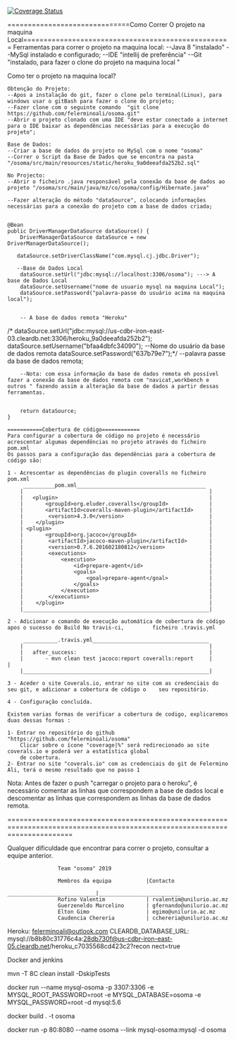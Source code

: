 [![Coverage Status](https://coveralls.io/repos/github/felerminoali/osoma/badge.svg)](https://coveralls.io/github/felerminoali/osoma)

==============================Como Correr O projeto na maquina Local===================================================
Ferramentas para correr o projeto na maquina local:
    --Java 8 "instalado"
    --MySql instalado e configurado;
    --IDE "intellij de preferência"
    --Git "instalado, para fazer o clone do projeto na maquina local "

Como ter o projeto na maquina local?

    Obtenção do Projeto:
    --Apos a instalação do git, fazer o clone pelo terminal(Linux), para windows usar o gitBash para fazer o clone do projeto;
    --Fazer clone com o seguinte comando  "git clone https://github.com/felerminoali/osoma.git"
    --Abrir o projeto clonado com uma IDE "deve estar conectado a internet para o IDE baixar as dependências necessárias para a execução do projeto";

    Base de Dados:
    --Criar a base de dados do projeto no MySql com o nome "osoma"
    --Correr o Script da Base de Dados que se encontra na pasta "/osoma/src/main/resources/static/heroku_9a0deeafda252b2.sql"

    No Projecto:
    --Abrir o ficheiro .java responsável pela conexão da base de dados ao projeto "/osoma/src/main/java/mz/co/osoma/config/Hibernate.java"

    --Fazer alteração do método "dataSource", colocando informações necessárias para a conexão do projeto com a base de dados criada;


    @Bean
    public DriverManagerDataSource dataSource() {
        DriverManagerDataSource dataSource = new DriverManagerDataSource();

       dataSource.setDriverClassName("com.mysql.cj.jdbc.Driver");

       --Base de Dados Local
        dataSource.setUrl("jdbc:mysql://localhost:3306/osoma"); ---> A base de Dados Local
        dataSource.setUsername("nome de usuario mysql na maquina Local");
        dataSource.setPassword("palavra-passe do usuário acima na maquina local");


        -- A base de dados remota "Heroku"
   /*     dataSource.setUrl("jdbc:mysql://us-cdbr-iron-east-03.cleardb.net:3306/heroku_9a0deeafda252b2");
        dataSource.setUsername("bfaa4dbfc34090"); --Nome do usuário da base de dados remota
        dataSource.setPassword("637b79e7");*/ --palavra passe da base de dados remota;

        --Nota: com essa informação da base de dados remota eh possível fazer a conexão da base de dados remota com "navicat,workbench e outros " fazendo assim a alteração da base de dados a partir dessas ferramentas. 


        return dataSource;
    }

    ===========Cobertura de código============
    Para configurar a cobertura de código no projeto é necessário acrescentar algumas dependências no projeto através do ficheiro pom.xml
    Os passos para a configuração das dependências para a cobertura de código são:
    
    1 - Acrescentar as dependências do plugin coveralls no ficheiro pom.xml
         __________pom.xml_________________________________________
        |                                                           |
        |   <plugin>                                                |
        |       <groupId>org.eluder.coveralls</groupId>             |
        |       <artifactId>coveralls-maven-plugin</artifactId>     |
        |        <version>4.3.0</version>                           |
        |    </plugin>                                              |
        | <plugin>                                                  |
        |       <groupId>org.jacoco</groupId>                       |
        |        <artifactId>jacoco-maven-plugin</artifactId>       |
        |        <version>0.7.6.201602180812</version>              |
        |        <executions>                                       |
        |            <execution>                                    |
        |                <id>prepare-agent</id>                     |
        |                <goals>                                    |
        |                    <goal>prepare-agent</goal>             |
        |                </goals>                                   |
        |            </execution>                                   |
        |        </executions>                                      |
        |    </plugin>                                              |
        |___________________________________________________________|

    2 - Adicionar o comando de execução automática de cobertura de código apos o sucesso do Build No travis-ci,         ficheiro .travis.yml

         ___________.travis.yml_____________________________________
        |                                                           |
        |   after_success:                                          |
        |       - mvn clean test jacoco:report coveralls:report     |                                       |
        |___________________________________________________________|

    3 - Aceder o site Coverals.io, entrar no site com as credenciais do seu git, e adicionar a cobertura de código o    seu repositório.
    
    4 - Configuração concluída.

    Existem varias formas de verificar a cobertura de codigo, explicaremos duas dessas formas :
    
    1- Entrar no repositório do github "https://github.com/felerminoali/osoma"
        Clicar sobre o ícone "coverage|%" será redirecionado ao site coverals.io e poderá ver a estatística global
        de cobertura.
    2- Entrar no site "coverals.io" com as credenciais do git de Felermino Ali, terá o mesmo resultado que no passo 1
   
        
Nota: Antes de fazer o push "carregar o projeto para o heroku", é necessário comentar as linhas que correspondem a base de dados local e descomentar as linhas que correspondem as linhas da base de dados remota.

============================================================================================================================

Qualquer dificuldade que encontrar para correr o projeto, consultar a equipe anterior.

                    Team "osoma" 2019
                    
                    Membros da equipa           |Contacto
                    ____________________________|__________________________
                    Rofino Valentim             | rvalentim@unilurio.ac.mz
                    Guerzeneldo Marcelino       | gfernando@unilurio.ac.mz
                    Elton Gimo                  | egimo@unilurio.ac.mz
                    Caudencia Chereria          | cchereria@unilurio.ac.mz
                    
                    
 Heroku: felerminoali@outlook.com
 CLEARDB_DATABASE_URL: mysql://b8b80c31776c4a:28db730f@us-cdbr-iron-east-05.cleardb.net/heroku_c7035568cd423c2?recon
 nect=true


Docker and jenkins

mvn -T 8C clean install -DskipTests

docker run --name mysql-osoma -p 3307:3306 -e MYSQL_ROOT_PASSWORD=root -e MYSQL_DATABASE=osoma -e MYSQL_PASSWORD=root -d mysql:5.6

docker build . -t osoma

docker run -p 80:8080 --name osoma --link mysql-osoma:mysql -d osoma
